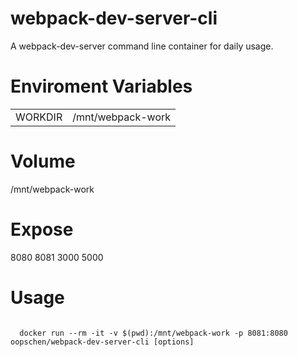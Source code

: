 # webpack-dev-server-cli
A webpack-dev-server command line container for daily usage.

# Enviroment Variables
<table>
  <tr>
    <td>WORKDIR</td>
    <td>/mnt/webpack-work</td>
  </tr>
</table>

# Volume
/mnt/webpack-work

# Expose
8080
8081
3000
5000

# Usage
<code>
  docker run --rm -it -v $(pwd):/mnt/webpack-work -p 8081:8080 oopschen/webpack-dev-server-cli [options]
</code>
